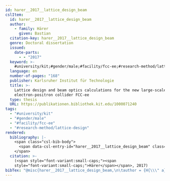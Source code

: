 ```yaml
---
id: harer__2017__lattice_design_beam
cslItem:
  id: harer__2017__lattice_design_beam
  author:
    - family: Härer
      given: Bastian
  citation-key: harer__2017__lattice_design_beam
  genre: Doctoral dissertation
  issued:
    date-parts:
      - - "2017"
  keyword: >-
    #university/kit;#gender/male;#facility/fcc-ee;#research-method/lattice-design
  language: en
  number-of-pages: "168"
  publisher: Karlsruher Institut für Technologie
  title: >-
    Lattice design and beam optics calculations for the new large-scale
    electron-positron collider FCC-ee
  type: thesis
  URL: https://publikationen.bibliothek.kit.edu/1000071240
tags:
  - "#university/kit"
  - "#gender/male"
  - "#facility/fcc-ee"
  - "#research-method/lattice-design"
rendered:
  bibliography: |-
    <span class="csl-bib-body">
      <span data-csl-entry-id="harer__2017__lattice_design_beam" class="csl-entry"><span class='author-bib'>Härer</span>. <span class='date-bib'>(2017)</span>. <span class='title'><i><b><span style="font-style:normal;">Lattice design and beam optics calculations for the new large-scale electron-positron collider FCC-ee</span></b></i></span> [Doctoral dissertation, Karlsruher Institut für Technologie]. <span class='URL'><a href='https://publikationen.bibliothek.kit.edu/1000071240'>LINK</a></span></span>
    </span>
  citation: >-
    (<span style="font-variant:small-caps;"><span
    style="font-variant:small-caps;">Härer</span></span>, 2017)
bibTex: "@misc{harer__2017__lattice_design_beam,\n\tauthor = {H{\\\" a}rer, Bastian},\n\tyear = {2017},\n\tschool = {Karlsruher Institut f{\\\" u}r Technologie},\n\ttitle = {Lattice design and beam optics calculations for the new large-scale electron-positron collider {FCC}-ee},\n\ttype = {Doctoral dissertation},\n\turl = {https://publikationen.bibliothek.kit.edu/1000071240},\n}\n\n"
---
```

